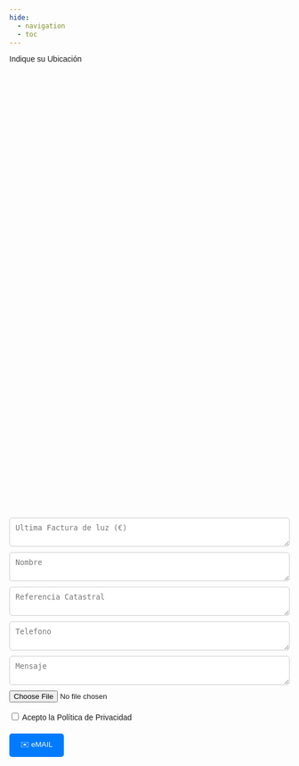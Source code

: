 ```yaml
---
hide:
  - navigation
  - toc
---
```

<style>
    body {
        font-family: Arial, sans-serif;
    }

    .container {
        max-width: 400px;
        margin: 0 auto;
        padding: 20px;
    }

    label {
        display: block;
        margin-bottom: 5px;
    }

    input[type="text"],
    input[type="email"],
    textarea {
        width: 100%;
        padding: 10px;
        margin-bottom: 10px;
        border: 1px solid #ccc;
        border-radius: 5px;
    }

    input[type="submit"] {
        background-color: #007bff;
        color: #fff;
        padding: 10px 20px;
        border: none;
        border-radius: 5px;
        cursor: pointer;
    }

    input[type="submit"]:hover {
        background-color: #0056b3;
    }
</style>


<link rel="stylesheet" href="https://unpkg.com/leaflet@1.9.4/dist/leaflet.css"
    integrity="sha256-p4NxAoJBhIIN+hmNHrzRCf9tD/miZyoHS5obTRR9BMY=" crossorigin="" />
<script src="https://unpkg.com/leaflet@1.9.4/dist/leaflet.js"
    integrity="sha256-20nQCchB9co0qIjJZRGuk2/Z9VM+kNiyxNV1lvTlZBo=" crossorigin=""></script>



<label>Indique su Ubicación</label>
<div id="map" style="width: 100%; height: 800px;"></div>


<form action="mailto:info@wattbucket.com?subject=QR " method="post" enctype="text/plain">
    <input type="hidden" name='latitud' class="form-control" id="lat" value="40.41630407781033">
    <input type="hidden" name='longitud' class="form-control" id="lng" value="-3.703777670925774">
    <textarea id="Factura" name="factura" 
        placeholder="Ultima Factura de luz (€)"></textarea>
    <br>
    <textarea id="Nombre" name="nombre" placeholder="Nombre"></textarea>
    <br>
    <textarea id="rc" name="rc" placeholder="Referencia Catastral"></textarea>
    <br>
    <textarea id="Telefono" name="telefono" placeholder="Telefono"></textarea>
    <br>
    <textarea id="Mensaje" name="mensaje" placeholder="Mensaje"></textarea><br>
    <input type="file" name="archivo">
    <br><br><label><input type="checkbox" class="agree" required> Acepto la Política de Privacidad
    </label><br>
    <input type="submit" value="✉️ eMAIL"><br>
</form>

<script>

    var map = L.map('map').setView([40.41630407781033, -3.703777670925774], 13);

    var tiles = L.tileLayer('https://tile.openstreetmap.org/{z}/{x}/{y}.png', {
        attribution: '&copy; <a href="http://www.openstreetmap.org/copyright">OpenStreetMap</a>'
    }).addTo(map);
    var marker = L.marker([40.41630407781033, -3.703777670925774]).addTo(map).openPopup();
    map.on('click', function (e) {
        if (marker) {
            map.removeLayer(marker);
        }
        marker = new L.Marker(e.latlng).addTo(map).openPopup();
        document.getElementById('lat').value = e.latlng.lat;
        document.getElementById('lng').value = e.latlng.lng;
    });
</script>


